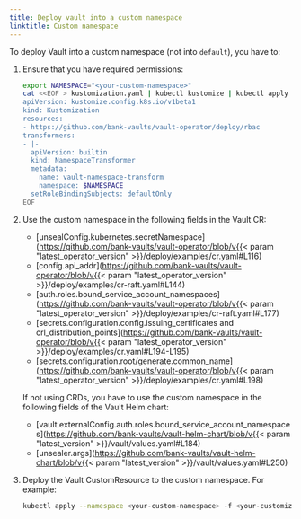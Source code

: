 ```yaml
---
title: Deploy vault into a custom namespace
linktitle: Custom namespace
---
```


To deploy Vault into a custom namespace (not into `default`), you have to:

1. Ensure that you have required permissions:

    ```bash
    export NAMESPACE="<your-custom-namespace>"
    cat <<EOF > kustomization.yaml | kubectl kustomize | kubectl apply -f -
    apiVersion: kustomize.config.k8s.io/v1beta1
    kind: Kustomization
    resources:
    - https://github.com/bank-vaults/vault-operator/deploy/rbac
    transformers:
    - |-
      apiVersion: builtin
      kind: NamespaceTransformer
      metadata:
        name: vault-namespace-transform
        namespace: $NAMESPACE
      setRoleBindingSubjects: defaultOnly
    EOF
    ```

1. Use the custom namespace in the following fields in the Vault CR:

    - [unsealConfig.kubernetes.secretNamespace](https://github.com/bank-vaults/vault-operator/blob/v{{< param "latest_operator_version" >}}/deploy/examples/cr.yaml#L116)
    - [config.api_addr](https://github.com/bank-vaults/vault-operator/blob/v{{< param "latest_operator_version" >}}/deploy/examples/cr-raft.yaml#L144)
    - [auth.roles.bound_service_account_namespaces](https://github.com/bank-vaults/vault-operator/blob/v{{< param "latest_operator_version" >}}/deploy/examples/cr-raft.yaml#L177)
    - [secrets.configuration.config.issuing_certificates and crl_distribution_points](https://github.com/bank-vaults/vault-operator/blob/v{{< param "latest_operator_version" >}}/deploy/examples/cr.yaml#L194-L195)
    - [secrets.configuration.root/generate.common_name](https://github.com/bank-vaults/vault-operator/blob/v{{< param "latest_operator_version" >}}/deploy/examples/cr.yaml#L198)

    If not using CRDs, you have to use the custom namespace in the following fields of the Vault Helm chart:

    - [vault.externalConfig.auth.roles.bound_service_account_namespaces](https://github.com/bank-vaults/vault-helm-chart/blob/v{{< param "latest_version" >}}/vault/values.yaml#L184)
    - [unsealer.args](https://github.com/bank-vaults/vault-helm-chart/blob/v{{< param "latest_version" >}}/vault/values.yaml#L250)

1. Deploy the Vault CustomResource to the custom namespace. For example:

    ```bash
    kubectl apply --namespace <your-custom-namespace> -f <your-customized-vault-cr>
    ```
